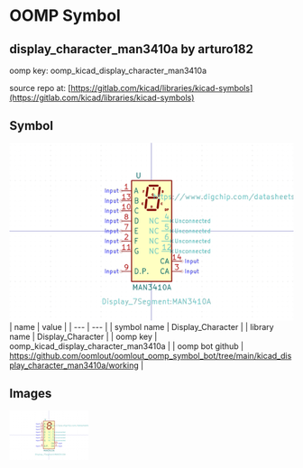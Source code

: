 # OOMP Symbol  
## display_character_man3410a  by arturo182  
  
oomp key: oomp_kicad_display_character_man3410a  
  
source repo at: [https://gitlab.com/kicad/libraries/kicad-symbols](https://gitlab.com/kicad/libraries/kicad-symbols)  
## Symbol  
  
[![working.png](working_600.png)](working.png)  
| name | value | 
| --- | --- | 
| symbol name | Display_Character | 
| library name | Display_Character | 
| oomp key | oomp_kicad_display_character_man3410a | 
| oomp bot github | https://github.com/oomlout/oomlout_oomp_symbol_bot/tree/main/kicad_display_character_man3410a/working | 
## Images  
  
[![working.png](working_140.png)](working.png)  
